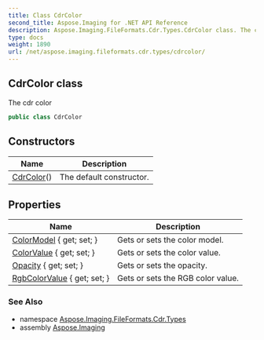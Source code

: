 ```yaml
---
title: Class CdrColor
second_title: Aspose.Imaging for .NET API Reference
description: Aspose.Imaging.FileFormats.Cdr.Types.CdrColor class. The cdr color
type: docs
weight: 1890
url: /net/aspose.imaging.fileformats.cdr.types/cdrcolor/
---
```

## CdrColor class

The cdr color

```csharp
public class CdrColor
```

## Constructors

| Name | Description |
| --- | --- |
| [CdrColor](cdrcolor/)() | The default constructor. |

## Properties

| Name | Description |
| --- | --- |
| [ColorModel](../../aspose.imaging.fileformats.cdr.types/cdrcolor/colormodel/) { get; set; } | Gets or sets the color model. |
| [ColorValue](../../aspose.imaging.fileformats.cdr.types/cdrcolor/colorvalue/) { get; set; } | Gets or sets the color value. |
| [Opacity](../../aspose.imaging.fileformats.cdr.types/cdrcolor/opacity/) { get; set; } | Gets or sets the opacity. |
| [RgbColorValue](../../aspose.imaging.fileformats.cdr.types/cdrcolor/rgbcolorvalue/) { get; set; } | Gets or sets the RGB color value. |

### See Also

* namespace [Aspose.Imaging.FileFormats.Cdr.Types](../../aspose.imaging.fileformats.cdr.types/)
* assembly [Aspose.Imaging](../../)


